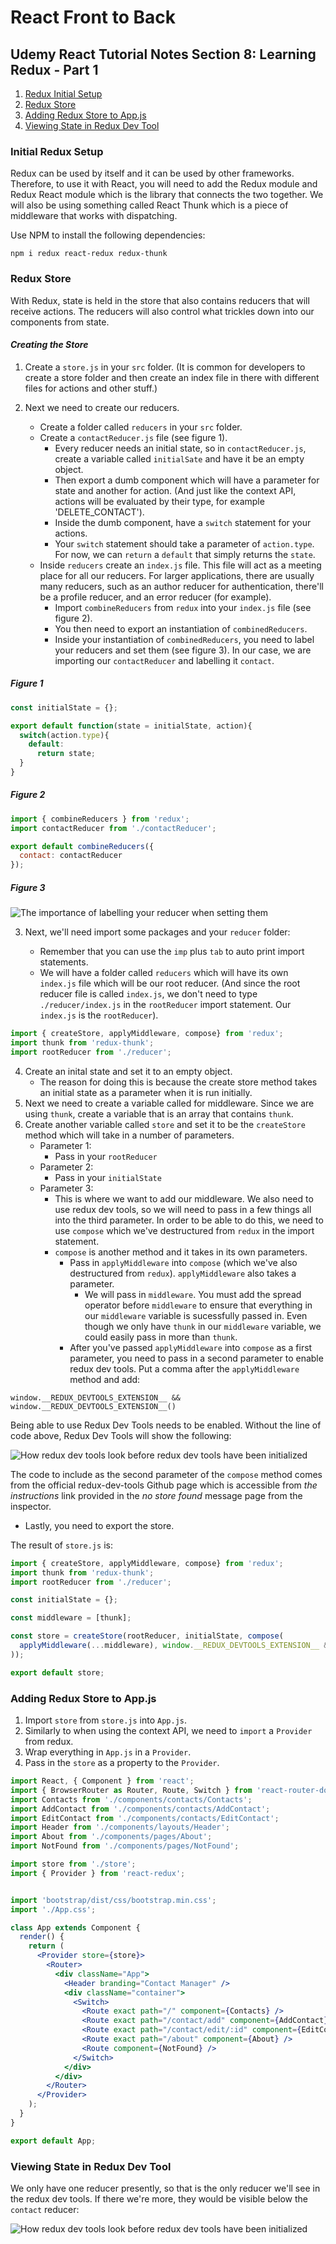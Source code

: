 # React Front to Back

## Udemy React Tutorial Notes Section 8: Learning Redux - Part 1

1. [ Redux Initial Setup ](#redux-intial-setup)
2. [ Redux Store ](#redux-store)
3. [ Adding Redux Store to App.js ](#adding-redux-store-to-app.js)
4. [ Viewing State in Redux Dev Tool ](#viewing-state-in-redux-dev-tool)



<a data="redux-intial-setup"></a>

### **Initial Redux Setup**

Redux can be used by itself and it can be used by other frameworks. Therefore, to use it with React, you will need to add the Redux module and Redux React module which is the library that connects the two together. We will also be using something called React Thunk which is a piece of middleware that works with dispatching. 

Use NPM to install the following dependencies:

```
npm i redux react-redux redux-thunk
```

<a data="redux-store"></a>

### **Redux Store**


With Redux, state is held in the store that also contains reducers that will receive actions. The reducers will also control what trickles down into our components from state. 

#### _Creating the Store_

1. Create a `store.js` in your `src` folder. (It is common for developers to create a store folder and then create an index file in there with different files for actions and other stuff.)
2. Next we need to create our reducers.

    * Create a folder called `reducers` in your `src` folder.
    * Create a `contactReducer.js` file (see figure 1).
      * Every reducer needs an initial state, so in `contactReducer.js`, create a variable called `initialSate` and have it be an empty object.
      * Then export a dumb component which will have a parameter for state and another for action. (And just like the context API, actions will be evaluated by their type, for example 'DELETE_CONTACT').
      * Inside the dumb component, have a `switch` statement for your actions.
      * Your `switch` statement should take a parameter of `action.type`. For now, we can `return` a `default` that simply returns the `state`.
    * Inside `reducers` create an `index.js` file. This file will act as a meeting place for all our reducers. For larger applications, there are usually many reducers, such as an author reducer for authentication, there'll be a profile reducer, and an error reducer (for example). 
      * Import `combineReducers` from `redux` into your `index.js` file (see figure 2). 
      * You then need to export an instantiation of `combinedReducers`.
      * Inside your instantiation of `combinedReducers`, you need to label your reducers and set them (see figure 3). In our case, we are importing our `contactReducer` and labelling it `contact`.



##### Figure 1

```jsx
const initialState = {};

export default function(state = initialState, action){
  switch(action.type){
    default:
      return state;
  }
}
```

##### Figure 2

```jsx
import { combineReducers } from 'redux';
import contactReducer from './contactReducer';

export default combineReducers({
  contact: contactReducer
});
```

##### Figure 3

![The importance of labelling your reducer when setting them](./images/redux-2.png)

3. Next, we'll need import some packages and your `reducer` folder:

    * Remember that you can use the `imp` plus `tab` to auto print import statements.
    * We will have a folder called `reducers` which will have its own `index.js` file which will be our root reducer. (And since the root reducer file is called `index.js`, we don't need to type `./reducer/index.js` in the `rootReducer` import statement. Our `index.js` is the `rootReducer`).

```jsx
import { createStore, applyMiddleware, compose} from 'redux';
import thunk from 'redux-thunk';
import rootReducer from './reducer';
```

4. Create an inital state and set it to an empty object.
    * The reason for doing this is because the create store method takes an initial state as a parameter when it is run initially. 
5. Next we need to create a variable called for middleware. Since we are using `thunk`, create a variable that is an array that contains `thunk`.
6. Create another variable called `store` and set it to be the `createStore` method which will take in a number of parameters.
    * Parameter 1: 
      * Pass in your `rootReducer`
    * Parameter 2:
      * Pass in your `initialState`
    * Parameter 3:
      *  This is where we want to add our middleware. We also need to use redux dev tools, so we will need to pass in a few things all into the third parameter. In order to be able to do this, we need to use `compose` which we've destructured from  `redux` in the import statement.
      * `compose` is another method and it takes in its own parameters.
        * Pass in `applyMiddleware` into `compose` (which we've also destructured from `redux`). `applyMiddleware` also takes a parameter.
          *  We will pass in `middleware`.  You must add the spread operator before `middleware` to ensure that everything in our `middleware` variable is sucessfully passed in. Even though we only have `thunk` in our `middleware` variable, we could easily pass in more than `thunk`.
        * After you've passed `applyMiddleware` into `compose` as a first parameter, you need to pass in a second parameter to enable redux dev tools. Put a comma after the `applyMiddleware` method and add:

```
window.__REDUX_DEVTOOLS_EXTENSION__ && window.__REDUX_DEVTOOLS_EXTENSION__()
```

Being able to use Redux Dev Tools needs to be enabled. Without the line of code above, Redux Dev Tools will show the following:

![How redux dev tools look before redux dev tools have been initialized](./images/redux-1.png)

The code to include as the second parameter of the `compose` method comes from the official redux-dev-tools Github page which is accessible from _the instructions_ link provided in the _no store found_ message page from the inspector.

  * Lastly, you need to export the store.


The result of `store.js` is:

```jsx
import { createStore, applyMiddleware, compose} from 'redux';
import thunk from 'redux-thunk';
import rootReducer from './reducer';

const initialState = {};

const middleware = [thunk];

const store = createStore(rootReducer, initialState, compose(
  applyMiddleware(...middleware), window.__REDUX_DEVTOOLS_EXTENSION__ && window.__REDUX_DEVTOOLS_EXTENSION__()
));

export default store;
```

<a data="adding-redux-store-to-app.js"></a>

### **Adding Redux Store to App.js**

1. Import `store` from `store.js` into `App.js`.
2. Similarly to when using the context API, we need to `import` a `Provider` from redux.
3. Wrap everything in `App.js` in a `Provider`.
4. Pass in the `store` as a property to the `Provider`.


```jsx
import React, { Component } from 'react';
import { BrowserRouter as Router, Route, Switch } from 'react-router-dom';
import Contacts from './components/contacts/Contacts';
import AddContact from './components/contacts/AddContact';
import EditContact from './components/contacts/EditContact';
import Header from './components/layouts/Header';
import About from './components/pages/About';
import NotFound from './components/pages/NotFound';

import store from './store';
import { Provider } from 'react-redux';


import 'bootstrap/dist/css/bootstrap.min.css';
import './App.css';

class App extends Component {
  render() {
    return (
      <Provider store={store}>
        <Router>
          <div className="App">
            <Header branding="Contact Manager" />
            <div className="container">
              <Switch>
                <Route exact path="/" component={Contacts} />
                <Route exact path="/contact/add" component={AddContact} />
                <Route exact path="/contact/edit/:id" component={EditContact} />
                <Route exact path="/about" component={About} />
                <Route component={NotFound} />
              </Switch>
            </div>
          </div>
        </Router>
      </Provider>
    );
  }
}

export default App;
```


<a data="viewing-state-in-redux-dev-tool"></a>

### **Viewing State in Redux Dev Tool**

We only have one reducer presently, so that is the only reducer we'll see in the redux dev tools. If there we're more, they would be visible below the `contact` reducer:

![How redux dev tools look before redux dev tools have been initialized](./images/redux-3.png)
